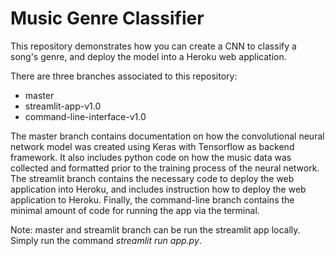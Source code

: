 # Music Genre Classifier

This repository demonstrates how you can create a CNN to classify a song's genre, and deploy the model into a Heroku web application.

There are three branches associated to this repository:
 * master
 * streamlit-app-v1.0
 * command-line-interface-v1.0

The master branch contains documentation on how the convolutional neural network model was created using Keras with Tensorflow as backend framework. It also includes python code on how the music data was collected and formatted prior to the training process of the neural network. The streamlit branch contains the necessary code to deploy the web application into Heroku, and includes instruction how to deploy the web application to Heroku. Finally, the command-line branch contains the minimal amount of code for running the app via the terminal.

 Note: master and streamlit branch can be run the streamlit app locally. Simply run the command *streamlit run app.py*.
